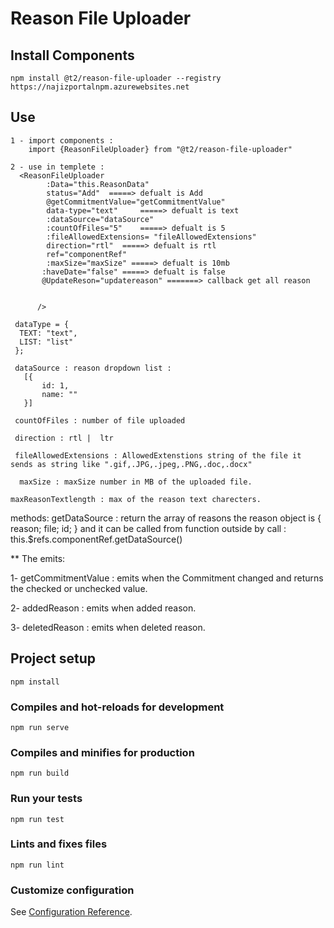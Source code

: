 # Reason File Uploader

## Install Components 
```
npm install @t2/reason-file-uploader --registry https://najizportalnpm.azurewebsites.net 
```

## Use 
```
1 - import components :
    import {ReasonFileUploader} from "@t2/reason-file-uploader"

2 - use in templete : 
  <ReasonFileUploader
        :Data="this.ReasonData"
        status="Add"  =====> defualt is Add
        @getCommitmentValue="getCommitmentValue"
        data-type="text"     =====> defualt is text
        :dataSource="dataSource"
        :countOfFiles="5"    =====> defualt is 5
        :fileAllowedExtensions= "fileAllowedExtensions"
        direction="rtl"  =====> defualt is rtl
        ref="componentRef"
        :maxSize="maxSize" =====> defualt is 10mb
       :haveDate="false" =====> defualt is false
       @UpdateReson="updatereason" =======> callback get all reason 


      /> 

 dataType = {
  TEXT: "text",
  LIST: "list"
 };

 dataSource : reason dropdown list :
   [{
       id: 1,
       name: ""
   }]

 countOfFiles : number of file uploaded  

 direction : rtl |  ltr

 fileAllowedExtensions : AllowedExtenstions string of the file it sends as string like ".gif,.JPG,.jpeg,.PNG,.doc,.docx"
  
  maxSize : maxSize number in MB of the uploaded file.

maxReasonTextlength : max of the reason text charecters.
```
methods:
getDataSource : return the array of reasons 
 the reason object is  {
  reason;
  file;
  id;
}
and it can be called from function outside by call :
this.$refs.componentRef.getDataSource() 

** The emits:

1- getCommitmentValue : emits when the Commitment changed and returns  the checked or unchecked value.

2- addedReason : emits when added reason.

3- deletedReason : emits when deleted reason.

## Project setup
```
npm install
```

### Compiles and hot-reloads for development
```
npm run serve
```

### Compiles and minifies for production
```
npm run build
```

### Run your tests
```
npm run test
```

### Lints and fixes files
```
npm run lint
```

### Customize configuration
See [Configuration Reference](https://cli.vuejs.org/config/).
